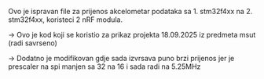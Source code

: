 Ovo je ispravan file za prijenos akcelometar podataka sa 1. stm32f4xx na 2. stm32f4xx, koristeci 2 nRF modula.

-> Ovo je kod koji se koristio za prikaz projekta 18.09.2025 iz predmeta msut (radi savrseno)

-> Dodatno je modifikovan gdje sada izvrsava puno brzi prijenos jer je prescaler na spi
manjen sa 32 na 16 i sada radi na 5.25MHz
